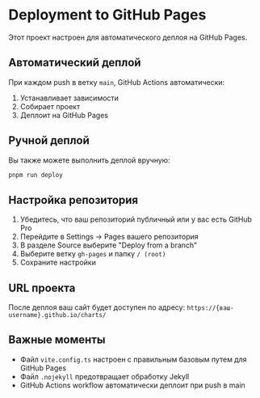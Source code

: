 # Deployment to GitHub Pages

Этот проект настроен для автоматического деплоя на GitHub Pages.

## Автоматический деплой

При каждом push в ветку `main`, GitHub Actions автоматически:

1. Устанавливает зависимости
2. Собирает проект
3. Деплоит на GitHub Pages

## Ручной деплой

Вы также можете выполнить деплой вручную:

```bash
pnpm run deploy
```

## Настройка репозитория

1. Убедитесь, что ваш репозиторий публичный или у вас есть GitHub Pro
2. Перейдите в Settings → Pages вашего репозитория
3. В разделе Source выберите "Deploy from a branch"
4. Выберите ветку `gh-pages` и папку `/ (root)`
5. Сохраните настройки

## URL проекта

После деплоя ваш сайт будет доступен по адресу:
`https://{ваш-username}.github.io/charts/`

## Важные моменты

- Файл `vite.config.ts` настроен с правильным базовым путем для GitHub Pages
- Файл `.nojekyll` предотвращает обработку Jekyll
- GitHub Actions workflow автоматически деплоит при push в main